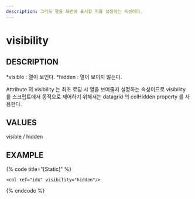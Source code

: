 ```yaml
---
description: 그리드 열을 화면에 표시할 지를 설정하는 속성이다.
---
```


# visibility 

## DESCRIPTION

*visible : 열이 보인다.
*hidden : 열이 보이지 않는다.

Attribute 의 visibility 는 최초 로딩 시 열을 보여줄지 설정하는 속성이므로 visibility 를 스크립트에서 동적으로 제어하기 위해서는 datagrid 의 colHidden property 를 사용한다.  

## VALUES

visible / hidden

## EXAMPLE

{% code title="\[Static\]" %}
```markup
<col ref="idx" visibility="hidden"/>
```
{% endcode %}
